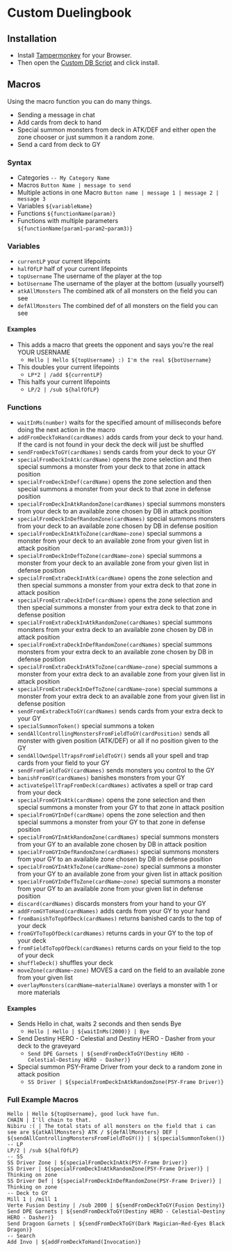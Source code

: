# Custom Duelingbook
## Installation

- Install [Tampermonkey](https://www.tampermonkey.net/) for your Browser.
- Then open the [Custom DB Script](https://github.com/killburne/custom-duelingbook/raw/master/custom-duelingbook.user.js) and click install.

## Macros
Using the macro function you can do many things.
- Sending a message in chat
- Add cards from deck to hand
- Special summon monsters from deck in ATK/DEF and either open the zone chooser or just summon it a random zone.
- Send a card from deck to GY

### Syntax
- Categories ``-- My Category Name``
- Macros ``Button Name | message to send``
- Multiple actions in one Macro ``Button name | message 1 | message 2 | message 3``
- Variables ``${variableName}``
- Functions ``${functionName(param)}``
- Functions with multiple parameters ``${functionName(param1~param2~param3)}``

### Variables
- ``currentLP`` your current lifepoints
- ``halfOfLP`` half of your current lifepoints
- ``topUsername`` The username of the player at the top
- ``botUsername`` The username of the player at the bottom (usually yourself)
- ``atkAllMonsters`` The combined atk of all monsters on the field you can see
- ``defAllMonsters`` The combined def of all monsters on the field you can see

#### Examples
- This adds a macro that greets the opponent and says you're the real YOUR USERNAME
  - ``Hello | Hello ${topUsername} :) I'm the real ${botUsername}``
- This doubles your current lifepoints
  - ``LP*2 | /add ${currentLP}``
- This halfs your current lifepoints
  - ``LP/2 | /sub ${halfOfLP}``

### Functions
- ``waitInMs(number)`` waits for the specified amount of milliseconds before doing the next action in the macro
- ``addFromDeckToHand(cardNames)`` adds cards from your deck to your hand. If the card is not found in your deck the deck will just be shuffled
- ``sendFromDeckToGY(cardNames)`` sends cards from your deck to your GY
- ``specialFromDeckInAtk(cardName)`` opens the zone selection and then special summons a monster from your deck to that zone in attack position
- ``specialFromDeckInDef(cardName)`` opens the zone selection and then special summons a monster from your deck to that zone in defense position
- ``specialFromDeckInAtkRandomZone(cardNames)`` special summons monsters from your deck to an available zone chosen by DB in attack position
- ``specialFromDeckInDefRandomZone(cardNames)`` special summons monsters from your deck to an available zone chosen by DB in defense position
- ``specialFromDeckInAtkToZone(cardName~zone)`` special summons a monster from your deck to an available zone from your given list in attack position
- ``specialFromDeckInDefToZone(cardName~zone)`` special summons a monster from your deck to an available zone from your given list in defense position
- ``specialFromExtraDeckInAtk(cardName)`` opens the zone selection and then special summons a monster from your extra deck to that zone in attack position
- ``specialFromExtraDeckInDef(cardName)`` opens the zone selection and then special summons a monster from your extra deck to that zone in defense position
- ``specialFromExtraDeckInAtkRandomZone(cardNames)`` special summons monsters from your extra deck to an available zone chosen by DB in attack position
- ``specialFromExtraDeckInDefRandomZone(cardNames)`` special summons monsters from your extra deck to an available zone chosen by DB in defense position
- ``specialFromExtraDeckInAtkToZone(cardName~zone)`` special summons a monster from your extra deck to an available zone from your given list in attack position
- ``specialFromExtraDeckInDefToZone(cardName~zone)`` special summons a monster from your extra deck to an available zone from your given list in defense position
- ``sendFromExtraDeckToGY(cardNames)`` sends cards from your extra deck to your GY
- ``specialSummonToken()`` special summons a token
- ``sendAllControllingMonstersFromFieldToGY(cardPosition)`` sends all monster with given position (ATK/DEF) or all if no position given to the GY
- ``sendAllOwnSpellTrapsFromFieldToGY()`` sends all your spell and trap cards from your field to your GY
- ``sendFromFieldToGY(cardNames)`` sends monsters you control to the GY
- ``banishFromGY(cardNames)`` banishes monsters from your GY
- ``activateSpellTrapFromDeck(cardNames)`` activates a spell or trap card from your deck
- ``specialFromGYInAtk(cardName)`` opens the zone selection and then special summons a monster from your GY to that zone in attack position
- ``specialFromGYInDef(cardName)`` opens the zone selection and then special summons a monster from your GY to that zone in defense position
- ``specialFromGYInAtkRandomZone(cardNames)`` special summons monsters from your GY to an available zone chosen by DB in attack position
- ``specialFromGYInDefRandomZone(cardNames)`` special summons monsters from your GY to an available zone chosen by DB in defense position
- ``specialFromGYInAtkToZone(cardName~zone)`` special summons a monster from your GY to an available zone from your given list in attack position
- ``specialFromGYInDefToZone(cardName~zone)`` special summons a monster from your GY to an available zone from your given list in defense position
- ``discard(cardNames)`` discards monsters from your hand to your GY
- ``addFromGYToHand(cardNames)`` adds cards from your GY to your hand
- ``fromBanishToTopOfDeck(cardNames)`` returns banished cards to the top of your deck
- ``fromGYToTopOfDeck(cardNames)`` returns cards in your GY to the top of your deck
- ``fromFieldToTopOfDeck(cardNames)`` returns cards on your field to the top of your deck
- ``shuffleDeck()`` shuffles your deck
- ``moveZone(cardName~zone)`` MOVES a card on the field to an available zone from your given list
- ``overlayMonsters(cardName~materialName)`` overlays a monster with 1 or more materials

#### Examples
- Sends Hello in chat, waits 2 seconds and then sends Bye
  - ``Hello | Hello | ${waitInMs(2000)} | Bye``
- Send Destiny HERO - Celestial and Destiny HERO - Dasher from your deck to the graveyard
  - ``Send DPE Garnets | ${sendFromDeckToGY(Destiny HERO - Celestial~Destiny HERO - Dasher)}``
- Special summon PSY-Frame Driver from your deck to a random zone in attack position
  - ``SS Driver | ${specialFromDeckInAtkRandomZone(PSY-Frame Driver)}``

### Full Example Macros
    Hello | Hello ${topUsername}, good luck have fun.
    CHAIN | I'll chain to that.
    Nibiru :( | The total stats of all monsters on the field that i can see are ${atkAllMonsters} ATK / ${defAllMonsters} DEF | ${sendAllControllingMonstersFromFieldToGY()} | ${specialSummonToken()}
    -- LP
    LP/2 | /sub ${halfOfLP}
    -- SS
    SS Driver Zone | ${specialFromDeckInAtk(PSY-Frame Driver)}
    SS Driver | ${specialFromDeckInAtkRandomZone(PSY-Frame Driver)} | Thinking on zone
    SS Driver Def | ${specialFromDeckInDefRandomZone(PSY-Frame Driver)} | Thinking on zone
    -- Deck to GY
    Mill 1 | /mill 1
    Verte Fusion Destiny | /sub 2000 | ${sendFromDeckToGY(Fusion Destiny)}
    Send DPE Garnets | ${sendFromDeckToGY(Destiny HERO - Celestial~Destiny HERO - Dasher)}
    Send Dragoon Garnets | ${sendFromDeckToGY(Dark Magician~Red-Eyes Black Dragon)}
    -- Search
    Add Invo | ${addFromDeckToHand(Invocation)}
